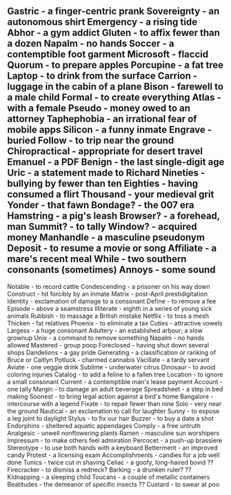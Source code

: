   Gastric - a finger-centric prank
  Sovereignty - an autonomous shirt
  Emergency - a rising tide
  Abhor - a gym addict
  Gluten - to affix fewer than a dozen
  Napalm - no hands
  Soccer - a contemptible foot garment
  Microsoft - flaccid
  Quorum - to prepare apples
  Porcupine - a fat tree
  Laptop - to drink from the surface
  Carrion - luggage in the cabin of a plane
  Bison - farewell to a male child
  Formal - to create everything
  Atlas - with a female
  Pseudo - money owed to an attorney
  Taphephobia - an irrational fear of mobile apps
  Silicon - a funny inmate
  Engrave - buried
  Follow - to trip near the ground
  Chiropractical - appropriate for desert travel
  Emanuel - a PDF
  Benign - the last single-digit age
  Uric - a statement made to Richard
  Nineties - bullying by fewer than ten
  Eighties - having consumed a flirt
  Thousand - your medieval grit
  Yonder - that fawn
  Bondage? - the 007 era
  Hamstring - a pig's leash
  Browser? - a forehead, man
  Summit? - to tally
  Window? - acquired money
  Manhandle - a masculine pseudonym
  Deposit - to resume a movie or song
  Affiliate - a mare's recent meal
  While - two southern consonants (sometimes)
  Annoys - some sound
  ----
  Notable - to record cattle
  Condescending - a prisoner on his way down
  Construct - hit forcibly by an inmate
  Matrix - post-April prestidigitation
  Identity - exclamation of damage to a consonant
  Define - to remove a fee
  Episode - above a seamstress
  Illiterate - eighth in a series of young sick animals
  Rubbish - to massage a British mistake
  Netflix - to toss a mesh
  Thicken - fat relatives
  Phoenix - to eliminate a tax
  Cuties - attractive vowels
  Largess - a huge consonant
  Adultery - an established arbour; a slow grownup
  Unix - a command to remove something
  Napalm - no hands allowed
  Mastered - group poop
  Foreclosed - having shut down several shops
  Dandelions - a gay pride
  Generating - a classification or ranking of Bruce or Caitlyn
  Potluck - charmed cannabis
  Vacillate - a tardy servant
  Aviate - one veggie drink
  Sublime - underwater citrus 
  Dinosaur - to avoid coloring injuries
  Catalog - to add a feline to a fallen tree
  Location - to ignore a small consonant
  Current - a contemptible man's lease payment
  Account - one tally
  Margin - to damage an adult beverage
  Spreadsheet - a step in bed making
  Soonest - to bring legal action against a bird's home
  Bangalore - intercourse with a legend
  Fixate - to repair fewer than nine
  Solo - very near the ground
  Nautical - an exclamation to call for laughter
  Sunny - to expose a leg joint to daylight
  Stylus - to fix our hair
  Buzzer - to buy a date a shot
  Endorphins - sheltered aquatic appendages
  Comply - a free untruth
  Analgesic - unwell nonflowering plants
  Ramen - masculine sun worshipers
  Impressum - to make others feel admiration
  Percocet - a push-up brassiere
  Stereotype - to use both hands with a keyboard
  Betterment - an improved candy
  Protest - a licensing exam
  Accomplishments - candies for a job well done
  Tunics - twice cut in shaving
  Celiac - a goofy, long-haired bovid
  ?? Firecracker - to dismiss a redneck?
  Barking - a drunken ruler?
  ?? Kidnapping - a sleeping child
  Toucans - a couple of metallic containers
  Beatitudes - the demeanor of specific insects
  ?? Custard - to swear at poo
